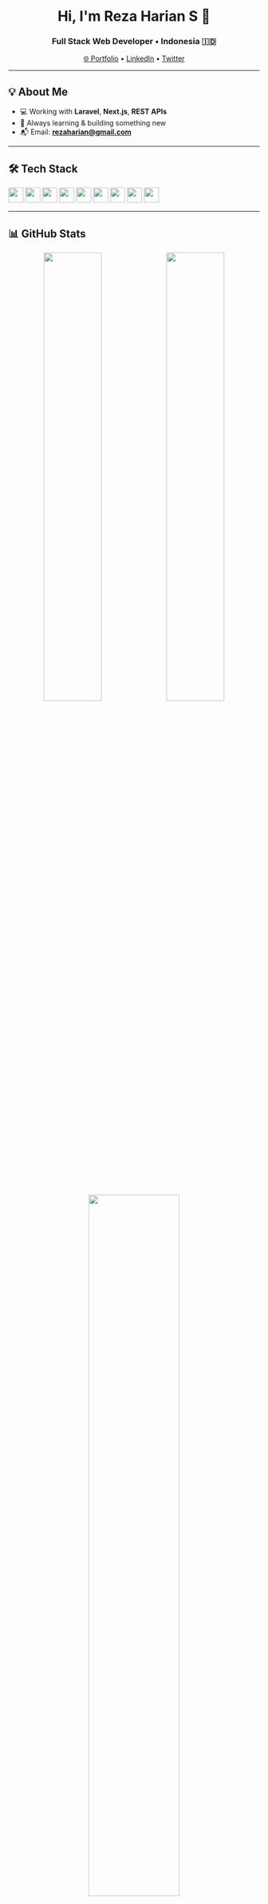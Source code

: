 <h1 align="center">Hi, I'm Reza Harian S 👋</h1>
<h3 align="center">Full Stack Web Developer • Indonesia 🇮🇩</h3>

<p align="center">
  <a href="https://rezaharian.com" target="_blank">🌐 Portfolio</a> •
  <a href="https://linkedin.com/in/reza-harian-saputra-08bbb8178" target="_blank">LinkedIn</a> •
  <a href="https://twitter.com/rezaharian_dev" target="_blank">Twitter</a>
</p>

---

## 💡 About Me

- 💻 Working with **Laravel**, **Next.js**, **REST APIs**
- 🧠 Always learning & building something new
- 📬 Email: **rezaharian@gmail.com**

---

## 🛠 Tech Stack

<p>
  <img src="https://cdn.jsdelivr.net/gh/devicons/devicon/icons/javascript/javascript-original.svg" width="30" />
  <img src="https://cdn.jsdelivr.net/gh/devicons/devicon/icons/typescript/typescript-original.svg" width="30" />
  <img src="https://cdn.jsdelivr.net/gh/devicons/devicon/icons/react/react-original.svg" width="30" />
  <img src="https://cdn.jsdelivr.net/gh/devicons/devicon/icons/nextjs/nextjs-original.svg" width="30" />
  <img src="https://cdn.jsdelivr.net/gh/devicons/devicon/icons/tailwindcss/tailwindcss-plain.svg" width="30" />
  <img src="https://cdn.jsdelivr.net/gh/devicons/devicon/icons/bootstrap/bootstrap-plain.svg" width="30" />
  <img src="https://cdn.jsdelivr.net/gh/devicons/devicon/icons/php/php-original.svg" width="30" />
  <img src="https://cdn.jsdelivr.net/gh/devicons/devicon/icons/laravel/laravel-plain.svg" width="30" />
  <img src="https://cdn.jsdelivr.net/gh/devicons/devicon/icons/mysql/mysql-original.svg" width="30" />
</p>

---

## 📊 GitHub Stats

<p align="center">
  <img src="https://github-readme-stats.vercel.app/api?username=rezaharian&show_icons=true&theme=blueberry&hide_border=true" width="48%" />
  <img src="https://github-readme-stats.vercel.app/api/top-langs/?username=rezaharian&layout=compact&theme=blueberry&hide_border=true" width="48%" />
</p>

<p align="center">
  <img src="https://github-readme-streak-stats.herokuapp.com?user=rezaharian&theme=blueberry&hide_border=true" width="60%" />
</p>

---

<p align="center">
  <img src="https://komarev.com/ghpvc/?username=rezaharian&label=Profile+Views&color=00BFFF&style=flat" />
</p>

<p align="center">
  <sub><i>Keep building. Keep improving. Keep learning.</i></sub>
</p>
